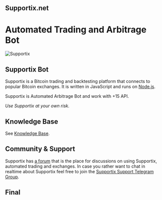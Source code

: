 ## Supportix.net 
# Automated Trading and Arbitrage Bot


![Supportix](https://supportix.net/img/885.png)

## Supportix Bot

Supportix is a Bitcoin trading and backtesting platform that connects to popular Bitcoin exchanges. It is written in JavaScript and runs on [Node.js](http://nodejs.org).

Supportix is Automated Arbitrage Bot and work with +15 API.

*Use Supportix at your own risk.*

## Knowledge Base

See [Knowledge Base](https://knowledge.supportix.net).

## Community & Support

Supportix has [a forum](https://forum.supportix.net/) that is the place for discussions on using Supportix, automated trading and exchanges. In case you rather want to chat in realtime about Supportix feel free to join the [Supportix Support Telegram Group](https://telegram.com).

## Final

